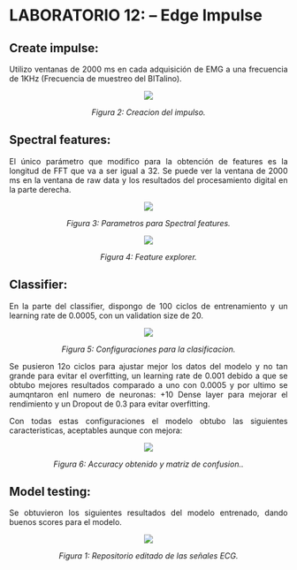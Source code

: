 # **LABORATORIO 12: – Edge Impulse**
## **Create impulse:**
<p align="justify">Utilizo ventanas de 2000 ms en cada adquisición de EMG a una frecuencia de 1KHz (Frecuencia de muestreo del BITalino).</p>
<p align="center"><img src="Anexos/IM1.png"></p>
<p align="center"><i>Figura 2: Creacion del impulso.</i></p>

## **Spectral features:**
<p align="justify">El único parámetro que modifico para la obtención de features es la longitud de FFT que va a ser igual a 32. Se puede ver la ventana de 2000 ms en la ventana de raw data y los resultados del procesamiento digital en la parte derecha. </p>
<p align="center"><img src="Anexos/IM3.png"></p>
<p align="center"><i>Figura 3: Parametros para Spectral features.</i></p>
<p align="center"><img src="Anexos/IM2.png" ></p>
<p align="center"><i>Figura 4: Feature explorer.</i></p>

## **Classifier:**
<p align="justify">En la parte del classifier, dispongo de 100 ciclos de entrenamiento y un learning rate de 0.0005, con un validation size de 20.</p>
<p align="center"><img src="Anexos/IM4.png"></p>
<p align="center"><i>Figura 5: Configuraciones para la clasificacion.</i></p>
<p align="justify">Se pusieron 12o ciclos para ajustar mejor los datos del modelo y no tan grande para evitar el overfitting, un learning rate de 0.001 debido a que se obtubo mejores resultados comparado a uno con 0.0005 y por ultimo se aumqntaron enl numero de neuronas: +10 Dense layer para mejorar el rendimiento y un Dropout de 0.3 para evitar overfitting.</p>
<p align="justify">Con todas estas configuraciones el modelo obtubo las siguientes caracteristicas, aceptables aunque con mejora:</p>
<p align="center"><img src="Anexos/IM5.png"></p>
<p align="center"><i>Figura 6: Accuracy obtenido y matriz de confusion..</i></p>

## **Model testing:**
<p align="justify">Se obtuvieron los siguientes resultados del modelo entrenado, dando buenos scores para el modelo.</p>
<p align="center"><img src="Anexos/IM6.png"></p>
<p align="center"><i>Figura 1: Repositorio editado de las señales ECG.</i></p>
